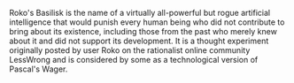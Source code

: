 Roko's Basilisk is the name of a virtually all-powerful but rogue artificial intelligence that would punish every human being who did not contribute to bring about its existence, including those from the past who merely knew about it and did not support its development. It is a thought experiment originally posted by user Roko on the rationalist online community LessWrong and is considered by some as a technological version of Pascal's Wager.
